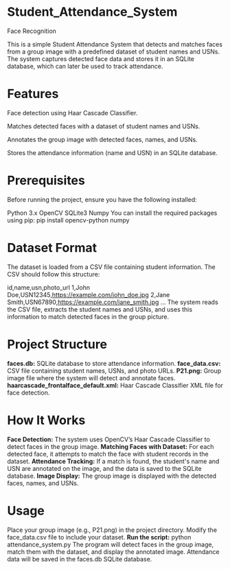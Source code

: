 # Student_Attendance_System
Face Recognition

This is a simple Student Attendance System that detects and matches faces from a group image with a predefined dataset of student names and USNs. The system captures detected face data and stores it in an SQLite database, which can later be used to track attendance.

# Features
  Face detection using Haar Cascade Classifier.
  
  Matches detected faces with a dataset of student names and USNs.
  
  Annotates the group image with detected faces, names, and USNs.
  
  Stores the attendance information (name and USN) in an SQLite database.

# Prerequisites
  Before running the project, ensure you have the following installed:
  
  Python 3.x
  OpenCV
  SQLite3
  Numpy
  You can install the required packages using pip:
  pip install opencv-python numpy

# Dataset Format
  The dataset is loaded from a CSV file containing student information. The CSV should follow this structure:
  
  id,name,usn,photo_url
  1,John Doe,USN12345,https://example.com/john_doe.jpg
  2,Jane Smith,USN67890,https://example.com/jane_smith.jpg
  ...
  The system reads the CSV file, extracts the student names and USNs, and uses this information to match detected faces in the group picture.

# Project Structure
  **faces.db:** SQLite database to store attendance information.
  **face_data.csv:** CSV file containing student names, USNs, and photo URLs.
 **P21.png:** Group image file where the system will detect and annotate faces.
  **haarcascade_frontalface_default.xml:** Haar Cascade Classifier XML file for face detection.
# How It Works
  **Face Detection:** The system uses OpenCV’s Haar Cascade Classifier to detect faces in the group image.
  **Matching Faces with Dataset:** For each detected face, it attempts to match the face with student records in the dataset.
  **Attendance Tracking:** If a match is found, the student's name and USN are annotated on the image, and the data is saved to the SQLite database.
  **Image Display:** The group image is displayed with the detected faces, names, and USNs.
# Usage
  Place your group image (e.g., P21.png) in the project directory.
  Modify the face_data.csv file to include your dataset.
 **Run the script:**
  python attendance_system.py
  The program will detect faces in the group image, match them with the dataset, and display the annotated image. Attendance data will be saved in the faces.db SQLite database.
